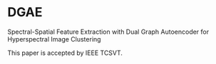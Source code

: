 # DGAE

Spectral-Spatial Feature Extraction with Dual Graph Autoencoder for Hyperspectral Image Clustering

This paper is accepted by IEEE TCSVT.
